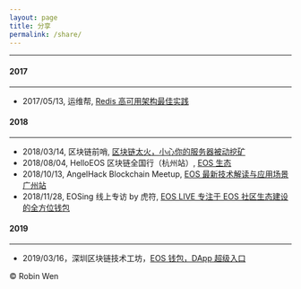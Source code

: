 ```yaml
---
layout: page
title: 分享
permalink: /share/
---
```


***

#### 2017
***

* 2017/05/13, 运维帮, [Redis 高可用架构最佳实践](https://git.io/v5Aki)

#### 2018
***

* 2018/03/14, 区块链前哨, [区块链太火，小心你的服务器被动挖矿](https://dbarobin.com/2018/03/08/blockchain-crack-mining)
* 2018/08/04, HelloEOS 区块链全国行（杭州站）, [EOS 生态](https://mp.weixin.qq.com/s/ZWg7c6kDoyHMzVuPeO9FFA)
* 2018/10/13, AngelHack Blockchain Meetup, [EOS 最新技术解读与应用场景广州站](http://www.huodongxing.com/event/6461158351400)
* 2018/11/28, EOSing 线上专访 by 虎符, [EOS LIVE 专注于 EOS 社区生态建设的全方位钱包](https://zhuanlan.zhihu.com/p/51152736)

#### 2019
***

* 2019/03/16，深圳区块链技术工坊，[EOS 钱包，DApp 超级入口](https://git.io/fjvWe)

© Robin Wen
